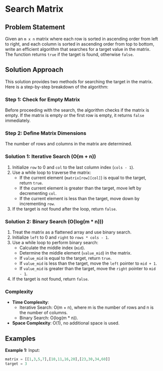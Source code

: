 # Search Matrix

## Problem Statement
Given an `m x n` matrix where each row is sorted in ascending order from left to right, and each column is sorted in ascending order from top to bottom, write an efficient algorithm that searches for a target value in the matrix. The function returns `true` if the target is found, otherwise `false`.

## Solution Approach

This solution provides two methods for searching the target in the matrix. Here is a step-by-step breakdown of the algorithm:

### Step 1: Check for Empty Matrix
Before proceeding with the search, the algorithm checks if the matrix is empty. If the matrix is empty or the first row is empty, it returns `false` immediately.

### Step 2: Define Matrix Dimensions
The number of rows and columns in the matrix are determined.

### Solution 1: Iterative Search (O(m + n))
1. Initialize `row` to 0 and `col` to the last column index (`cols - 1`).
2. Use a while loop to traverse the matrix:
   - If the current element (`matrix[row][col]`) is equal to the target, return `true`.
   - If the current element is greater than the target, move left by decrementing `col`.
   - If the current element is less than the target, move down by incrementing `row`.
3. If the target is not found after the loop, return `false`.

### Solution 2: Binary Search (O(log(m * n)))
1. Treat the matrix as a flattened array and use binary search.
2. Initialize `left` to 0 and `right` to `rows * cols - 1`.
3. Use a while loop to perform binary search:
   - Calculate the middle index (`mid`).
   - Determine the middle element (`value_mid`) in the matrix.
   - If `value_mid` is equal to the target, return `true`.
   - If `value_mid` is less than the target, move the `left` pointer to `mid + 1`.
   - If `value_mid` is greater than the target, move the `right` pointer to `mid - 1`.
4. If the target is not found, return `false`.

### Complexity
- **Time Complexity**: 
  - Iterative Search: O(m + n), where m is the number of rows and n is the number of columns.
  - Binary Search: O(log(m * n)).
- **Space Complexity**: O(1), no additional space is used.

## Examples
**Example 1:**
Input:
```python
matrix = [[1,3,5,7],[10,11,16,20],[23,30,34,60]]
target = 3
